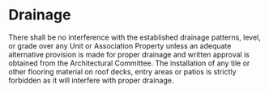 # Drainage

There shall be no interference with the established drainage patterns, level, or grade over any Unit or Association Property unless an adequate alternative provision is made for proper drainage and written approval is obtained from the Architectural Committee. The installation of any tile or other flooring material on roof decks, entry areas or patios is strictly forbidden as it will interfere with proper drainage.

